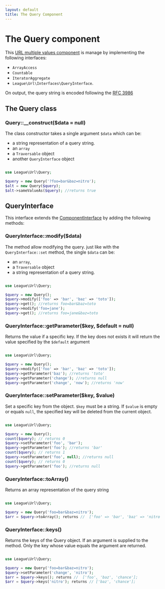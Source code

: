```yaml
---
layout: default
title: The Query Component
---
```


# The Query component

This [URL multiple values component](/dev-master/component/#complex-components) is manage by implementing the following interfaces:

- `ArrayAccess`
- `Countable`
- `IteratorAggregate`
- `League\Url\Interfaces\QueryInterface`.

<p class="message-info">On output, the query string is encoded following the <a href="http://www.faqs.org/rfcs/rfc3968" target="_blank">RFC 3986</a></p>

## The Query class

### Query::__construct($data = null)

The class constructor takes a single argument `$data` which can be:

- a string representation of a query string.
- an `array`
- a `Traversable` object
- another `QueryInterface` object

~~~php

use League\Url\Query;

$query = new Query('?foo=bar&baz=nitro');
$alt = new Query($query);
$alt->sameValueAs($query); //returns true
~~~

## QueryInterface

This interface extends the [ComponentInterface](/dev-master/component/#the-componentinterface) by adding the following methods:

### QueryInterface::modify($data)

The method allow modifying the query. just like with the `QueryInterface::set` method, the single `$data` can be:

- an `array`,
- a `Traversable` object
- a string representation of a query string.

~~~php

use League\Url\Query;

$query = new Query();
$query->modify(['foo' => 'bar', 'baz' => 'toto']);
$query->get(); //returns foo=bar&baz=toto
$query->modify('foo=jane');
$query->get(); //returns foo=jane&baz=toto
~~~

### QueryInterface::getParameter($key, $default = null)

Returns the value if a specific key. If the key does not exists it will return the value specified by the `$default` argument

~~~php

use League\Url\Query;

$query = new Query();
$query->modify(['foo' => 'bar', 'baz' => 'toto']);
$query->getParameter('baz'); //returns 'toto'
$query->getParameter('change'); //returns null
$query->getParameter('change', 'now'); //returns 'now'
~~~

### QueryInterface::setParameter($key, $value)

Set a specific key from the object. `$key` must be a string. If `$value` is empty or equals `null`, the specified key will be deleted from the current object.

~~~php

use League\Url\Query;

$query = new Query();
count($query); // returns 0
$query->setParameter('foo', 'bar');
$query->getParameter('foo'); //returns 'bar'
count($query); // returns 1
$query->setParameter('foo', null); //returns null
count($query); // returns 0
$query->getParameter('foo'); //returns null
~~~

### QueryInterface::toArray()

Returns an array representation of the query string

~~~php

use League\Url\Query;

$query = new Query('foo=bar&baz=nitro');
$arr = $query->toArray(); returns //  ['foo' => 'bar', 'baz' => 'nitro', ];
~~~

### QueryInterface::keys()

Returns the keys of the Query object. If an argument is supplied to the method. Only the key whose value equals the argument are returned.

~~~php

use League\Url\Query;

$query = new Query('foo=bar&baz=nitro');
$query->setParameter('change', 'nitro');
$arr = $query->keys(); returns //  ['foo', 'baz', 'chance'];
$arr = $query->keys('nitro'); returns // ['baz', 'chance'];
~~~
